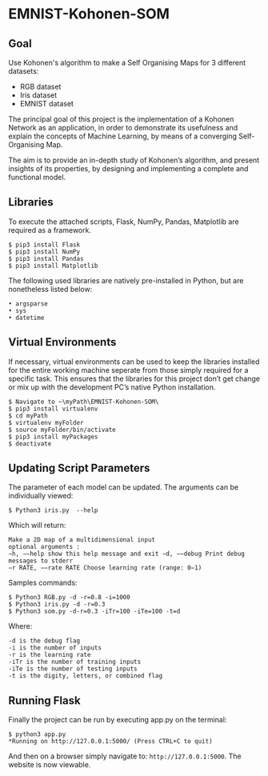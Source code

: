 # EMNIST-Kohonen-SOM

## Goal
Use Kohonen's algorithm to make a Self Organising Maps for 3 different datasets:

- RGB dataset
- Iris dataset
- EMNIST dataset

The principal goal of this project is the implementation of a Kohonen Network as an application, in order to demonstrate its usefulness and explain the concepts of Machine Learning, by means of a converging Self-Organising Map.

The aim is to provide an in-depth study of Kohonen’s algorithm, and present insights of its properties, by designing and implementing a complete and functional model. 

## Libraries

To execute the attached scripts, Flask, NumPy, Pandas, Matplotlib are required as a framework.

```
$ pip3 install Flask
$ pip3 install NumPy
$ pip3 install Pandas
$ pip3 install Matplotlib
```

The following used libraries are natively pre-installed in Python, but are nonetheless listed below:

```
• argsparse 
• sys
• datetime
```
## Virtual Environments


If necessary, virtual environments can be used to keep the libraries installed for the entire working machine seperate from those simply required for a specific task. This ensures that the libraries for this project don’t get change or mix up with the development PC’s native Python installation.

```
$ Navigate to ~\myPath\EMNIST-Kohonen-SOM\ 
$ pip3 install virtualenv
$ cd myPath
$ virtualenv myFolder 
$ source myFolder/bin/activate 
$ pip3 install myPackages
$ deactivate
```

## Updating Script Parameters
The parameter of each model can be updated. The arguments can be individually viewed:
```
$ Python3 iris.py  --help
```

Which will return:

```
Make a 2D map of a multidimensional input
optional arguments :
−h, −−help show this help message and exit −d, −−debug Print debug messages to stderr
−r RATE, −−rate RATE Choose learning rate (range: 0−1)
```

Samples commands:
```
$ Python3 RGB.py -d -r=0.8 -i=1000
$ Python3 iris.py -d -r=0.3
$ Python3 som.py -d-r=0.3 -iTr=100 -iTe=100 -t=d
```
Where:
```
-d is the debug flag
-i is the number of inputs
-r is the learning rate
-iTr is the number of training inputs
-iTe is the number of testing inputs
-t is the digity, letters, or combined flag
```

## Running Flask

Finally the project can be run by executing app.py on the terminal: 
```
$ python3 app.py
*Running on http://127.0.0.1:5000/ (Press CTRL+C to quit)
```
And then on a browser simply navigate to: `http://127.0.0.1:5000`. The website is now viewable.
